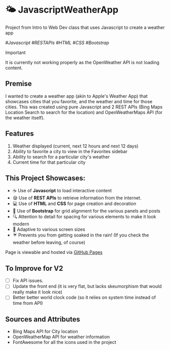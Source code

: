 # 🌤️ JavascriptWeatherApp

Project from Intro to Web Dev class that uses Javascript to create a weather app

_\#Javascript \#RESTAPIs \#HTML \#CSS \#Bootstrap_

> [!IMPORTANT]
> It is currently not working properly as the OpenWeather API is not loading content.

## Premise
I wanted to create a weather app (akin to Apple's Weather App) that showcases cities that you favorite, and the weather and time for those cities. This was created using pure Javascript and 2 REST APIs (Bing Maps Location Search to search for the location) and OpenWeatherMaps API (for the weather itself). 

## Features
1. Weather displayed (current, next 12 hours and next 12 days)
2. Ability to favorite a city to view in the Favorites sidebar
3. Ability to search for a particular city's weather
4. Current time for that particular city

## This Project Showcases: 
- ☕️ Use of **Javascript** to load interactive content
- 😪 Use of **REST APIs** to retrieve information from the internet. 
- 💻 Use of **HTML** and **CSS** for page creation and decoration
- 🎉 Use of **Bootstrap** for grid alignment for the various panels and posts
- 🔍 Attention to detail for spacing for various elements to make it look modern
- 📱 Adaptive to various screen sizes
- ☔️ Prevents you from getting soaked in the rain! \(If you check the weather before leaving, of course\)

Page is viewable and hosted via [GitHub Pages](https://leungwai.github.io/JavascriptWeatherApp)

## To Improve for V2
- [ ] Fix API issues. 
- [ ] Update the front end (it is very flat, but lacks skeumorphism that would really make it look nice)
- [ ] Better better world clock code (so it relies on system time instead of time from API)

## Sources and Attributes
- Bing Maps API for City location
- OpenWeatherMap API for weather information
- FontAwesome for all the icons used in the project
